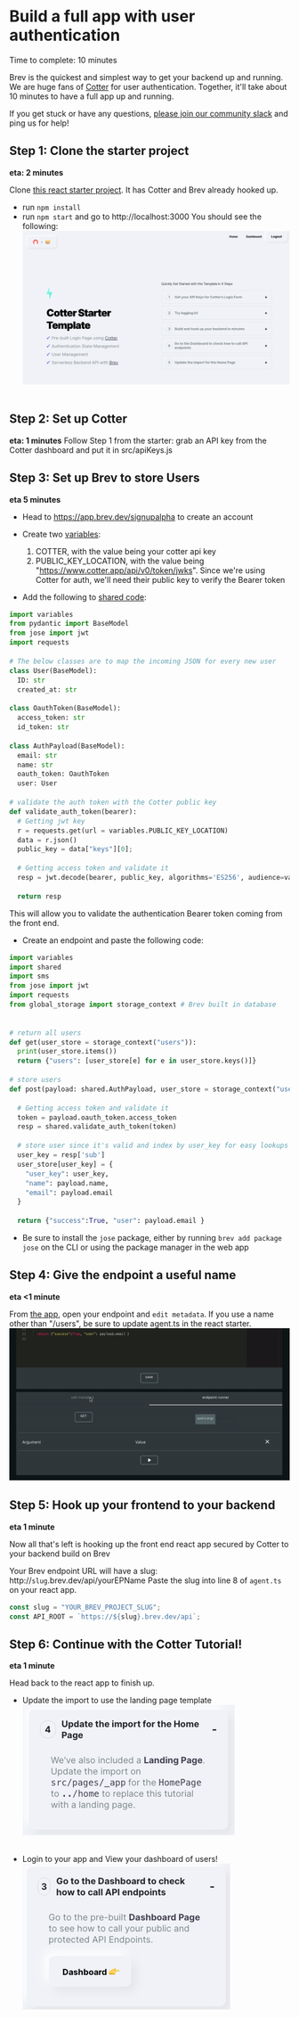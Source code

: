 # Build a full app with user authentication

Time to complete: 10 minutes

Brev is the quickest and simplest way to get your backend up and running. We are huge fans of [Cotter](https://cotter.app) for user authentication. Together, it'll take about 10 minutes to have a full app up and running.

If you get stuck or have any questions, [please join our community slack](https://join.slack.com/t/brevworkspace/shared_invite/zt-hd999ii9-gzJOZnddyRJfzCV3iBLAhQ) and ping us for help!

## Step 1: Clone the starter project

**eta: 2 minutes**

Clone [this react starter project](https://github.com/cotter-code/react-starter-app). It has Cotter and Brev already hooked up.

- run `npm install`
- run `npm start` and go to http://localhost:3000
  You should see the following:
  ![image](static/auth/starter_1.png ":size=750")
  <br/><br/>

## Step 2: Set up Cotter

**eta: 1 minutes**
Follow Step 1 from the starter: grab an API key from the Cotter dashboard and put it in src/apiKeys.js

## Step 3: Set up Brev to store Users

**eta 5 minutes**

- Head to https://app.brev.dev/signupalpha to create an account
- Create two <a href="/#?id=variables" target="_blank">variables</a>:

  1. COTTER, with the value being your cotter api key
  2. PUBLIC_KEY_LOCATION, with the value being "https://www.cotter.app/api/v0/token/jwks". Since we're using Cotter for auth, we'll need their public key to verify the Bearer token

- Add the following to <a href="/#?id=shared-code" target="_blank">shared code</a>:

```python
import variables
from pydantic import BaseModel
from jose import jwt
import requests

# The below classes are to map the incoming JSON for every new user
class User(BaseModel):
  ID: str
  created_at: str

class OauthToken(BaseModel):
  access_token: str
  id_token: str

class AuthPayload(BaseModel):
  email: str
  name: str
  oauth_token: OauthToken
  user: User

# validate the auth token with the Cotter public key
def validate_auth_token(bearer):
  # Getting jwt key
  r = requests.get(url = variables.PUBLIC_KEY_LOCATION)
  data = r.json()
  public_key = data["keys"][0];

  # Getting access token and validate it
  resp = jwt.decode(bearer, public_key, algorithms='ES256', audience=variables.COTTER)

  return resp
```

This will allow you to validate the authentication Bearer token coming from the front end.

- Create an endpoint and paste the following code:

```python
import variables
import shared
import sms
from jose import jwt
import requests
from global_storage import storage_context # Brev built in database


# return all users
def get(user_store = storage_context("users")):
  print(user_store.items())
  return {"users": [user_store[e] for e in user_store.keys()]}

# store users
def post(payload: shared.AuthPayload, user_store = storage_context("users")):

  # Getting access token and validate it
  token = payload.oauth_token.access_token
  resp = shared.validate_auth_token(token)

  # store user since it's valid and index by user_key for easy lookups
  user_key = resp['sub']
  user_store[user_key] = {
    "user_key": user_key,
    "name": payload.name,
    "email": payload.email
  }

  return {"success":True, "user": payload.email }
```

- Be sure to install the `jose` package, either by running `brev add package jose` on the CLI or using the package manager in the web app

## Step 4: Give the endpoint a useful name

**eta <1 minute**

From [the app](https://app.brev.dev), open your endpoint and `edit metadata`. If you use a name other than "/users", be sure to update agent.ts in the react starter.
![image](static/auth/rename.gif ":size=750")

## Step 5: Hook up your frontend to your backend

**eta 1 minute**

Now all that's left is hooking up the front end react app secured by Cotter to your backend build on Brev

Your Brev endpoint URL will have a slug: http://`slug`.brev.dev/api/yourEPName
Paste the slug into line 8 of `agent.ts` on your react app.

```ts
const slug = "YOUR_BREV_PROJECT_SLUG";
const API_ROOT = `https://${slug}.brev.dev/api`;
```

## Step 6: Continue with the Cotter Tutorial!

**eta 1 minute**

Head back to the react app to finish up.

- Update the import to use the landing page template
  ![image](static/auth/starter_3.png ":size=750")
  <br/><br/>

- Login to your app and View your dashboard of users!
  ![image](static/auth/starter_4.png ":size=750")
  <br/><br/>
